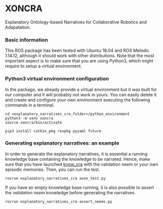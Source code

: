 # XONCRA
Explanatory Ontology-based Narratives for Collaborative Robotics and Adapatation.

### Basic information
This ROS package has been tested with Ubuntu 18.04 and ROS Melodic 1.14.12, although it should work with other distributions. Note that the most important aspect is to make sure that you are using Python3, which might require to setup a virtual environment. 


### Python3 virtual environment configuration
In the package, we already provide a virtual environment but it was built for our computer and it will probably not work in yours. You can easily delete it and create and configure your own environment executing the following commands in a terminal.

```
cd <explanatory_narratives_cra_folder>/python_environment
python3 -m venv xoncra
source xoncra/bin/activate

pip3 install catkin_pkg rospkg pyyaml future

```

### Generating explanatory narratives: an example
In order to generate the explanatory narratives, it is essential a running knowledge base containing the knowledge to be narrated. Hence, make sure that you have launched [know_cra](https://github.com/albertoOA/know_cra/) with the validation neem or your own episodic memories. Then, you can run the test.

```
rosrun explanatory_narratives_cra axon_test.py
```

If you have an empty knowledge base running, it is also possible to assert the *validation neem* knowledge before generating the narratives. 

```
rosrun explanatory_narratives_cra assert_neems.py
```
